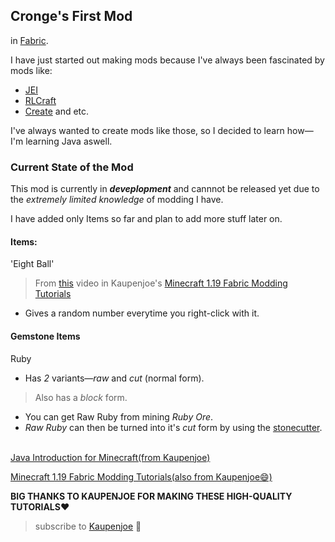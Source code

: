 ## Cronge's First Mod

in [Fabric](https://fabricmc.net).

I have just started out making mods because I've always been fascinated by mods like:
- [JEI](https://www.curseforge.com/minecraft/mc-mods/jei) 
- [RLCraft](https://www.curseforge.com/minecraft/modpacks/rlcraft)
- [Create](https://www.curseforge.com/minecraft/mc-mods/create) and etc.

<p> I've always wanted to create mods like those, so I decided to learn how—I'm learning Java aswell.


### Current State of the Mod
This mod is currently in ***deveplopment*** and cannnot be released yet due to the *extremely limited knowledge* of modding I have.

<p> I have added only Items so far and plan to add more stuff later on.
 
#### Items:

'Eight Ball'
> From [this](https://www.youtube.com/watch?v=d3DgVXWirsU&list=PLKGarocXCE1EeLZggaXPJaARxnAbUD8Y_&index=5) video in Kaupenjoe's [Minecraft 1.19 Fabric Modding Tutorials](https://www.youtube.com/watch?v=oBwPZRk6-SE&list=PLKGarocXCE1FeXvEogpjz4SvHxF_FJRO6)
- Gives a random number everytime you right-click with it.

#### Gemstone Items

Ruby
- Has *2* variants—*raw* and *cut* (normal form).
> Also has a *block* form.
- You can get Raw Ruby from mining *Ruby Ore*.
- *Raw Ruby*  can then be turned into it's  *cut*  form by using the [stonecutter](https://minecraft.fandom.com/wiki/Stonecutter?so=search).


<br> [Java Introduction for Minecraft(from Kaupenjoe)](https://www.youtube.com/watch?v=oBwPZRk6-SE&list=PLKGarocXCE1FeXvEogpjz4SvHxF_FJRO6)

[Minecraft 1.19 Fabric Modding Tutorials(also from Kaupenjoe😄)](https://www.youtube.com/watch?v=RSqSZoJQXvg&list=PLKGarocXCE1EeLZggaXPJaARxnAbUD8Y_)

**BIG THANKS TO KAUPENJOE FOR MAKING THESE HIGH-QUALITY TUTORIALS❤️**
> subscribe to [Kaupenjoe](https://www.youtube.com/c/TKaupenjoe) 🚀


